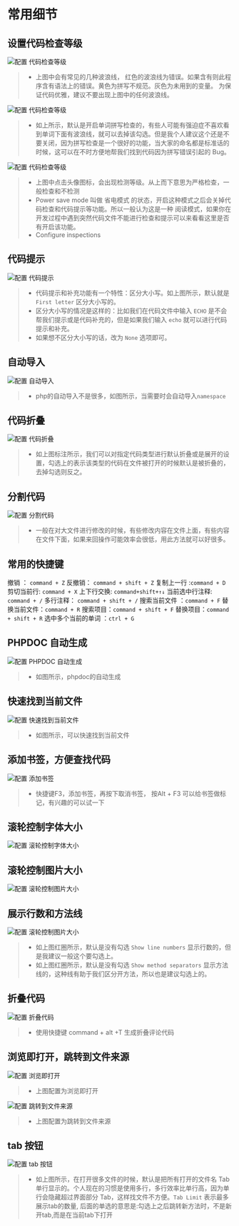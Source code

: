 # 常用细节

## 设置代码检查等级

![配置 代码检查等级](images/xxxiv-often-use-a-1.jpg)

> * 上图中会有常见的几种波浪线， 红色的波浪线为错误。如果含有则此程序含有语法上的错误。黄色为拼写不规范。灰色为未用到的变量。 为保证代码优雅，建议不要出现上图中的任何波浪线。

![配置 代码检查等级](images/xxxiv-often-use-a-7.jpg)
> * 如上所示，默认是开启单词拼写检查的，有些人可能有强迫症不喜欢看到单词下面有波浪线，就可以去掉该勾选。但是我个人建议这个还是不要关闭，因为拼写检查是一个很好的功能，当大家的命名都是标准话的时候，这可以在不时方便地帮我们找到代码因为拼写错误引起的 Bug。

![配置 代码检查等级](images/xxxiv-often-use-a-2.jpg)

> * 上图中点击头像图标，会出现检测等级。从上而下意思为严格检查，一般检查和不检测
> * Power save mode 叫做 省电模式 的状态，开启这种模式之后会关掉代码检查和代码提示等功能。所以一般认为这是一种 阅读模式，如果你在开发过程中遇到突然代码文件不能进行检查和提示可以来看看这里是否有开启该功能。
> * Configure inspections

## 代码提示
![配置 代码提示](images/xxxiv-often-use-a-3.jpg)
> * 代码提示和补充功能有一个特性：区分大小写。如上图所示，默认就是 `First letter` 区分大小写的。
> * 区分大小写的情况是这样的：比如我们在代码文件中输入 `ECHO` 是不会帮我们提示或是代码补充的，但是如果我们输入 `echo` 就可以进行代码提示和补充。
> * 如果想不区分大小写的话，改为 `None` 选项即可。

## 自动导入
![配置 自动导入](images/xxxiv-often-use-a-4.jpg)
> * php的自动导入不是很多，如图所示，当需要时会自动导入`namespace`

## 代码折叠
![配置 代码折叠](images/xxxiv-often-use-a-5.jpg)
> * 如上图标注所示，我们可以对指定代码类型进行默认折叠或是展开的设置，勾选上的表示该类型的代码在文件被打开的时候默认是被折叠的，去掉勾选则反之。

## 分割代码
![配置 分割代码](images/xxxiv-often-use-a-6.jpg)
> * 一般在对大文件进行修改的时候，有些修改内容在文件上面，有些内容在文件下面，如果来回操作可能效率会很低，用此方法就可以好很多。

## 常用的快捷键
撤销 ： `command + Z`
反撤销： `command + shift + Z`
复制上一行 :`command + D`
剪切当前行: `command + X`
上下行交换: `command+shift+↑↓`
当前选中行注释: `command + /`
多行注释： `command + shift + /`
搜索当前文件 ：`command + F`
替换当前文件：`command + R`
搜索项目：`command + shift + F`
替换项目：`command + shift + R`
选中多个当前的单词 ：`ctrl + G`

## PHPDOC 自动生成

![配置 PHPDOC 自动生成](images/xxxiv-often-use-a-8.gif)
> * 如图所示，phpdoc的自动生成


## 快速找到当前文件
![配置 快速找到当前文件](images/xxxiv-often-use-a-9.jpg)
> * 如图所示，可以快速找到当前文件

## 添加书签，方便查找代码
![配置 添加书签](images/xxxiv-often-use-a-10.jpg)
> * 快捷键F3，添加书签，再按下取消书签， 按Alt + F3 可以给书签做标记，有兴趣的可以试一下

## 滚轮控制字体大小
![配置 滚轮控制字体大小](images/xxxiv-often-use-a-11.jpg)

## 滚轮控制图片大小
![配置 滚轮控制图片大小](images/xxxiv-often-use-a-12.jpg)

## 展示行数和方法线
![配置 滚轮控制图片大小](images/xxxiv-often-use-a-13.jpg)
> * 如上图红圈所示，默认是没有勾选 `Show line numbers` 显示行数的，但是我建议一般这个要勾选上。
> * 如上图红圈所示，默认是没有勾选 `Show method separators` 显示方法线的，这种线有助于我们区分开方法，所以也是建议勾选上的。

## 折叠代码
![配置 折叠代码](images/xxxiv-often-use-a-14.gif)
> * 使用快捷键 command + alt +T 生成折叠评论代码


## 浏览即打开，跳转到文件来源
![配置 浏览即打开](images/xxxiv-often-use-a-15.gif)
> * 上图配置为浏览即打开


![配置 跳转到文件来源](images/xxxiv-often-use-a-16.gif)
> * 上图配置为跳转到文件来源

## tab 按钮
![配置 tab 按钮](images/xxxiv-often-use-a-21.jpg)
> * 如上图所示，在打开很多文件的时候，默认是把所有打开的文件名 Tab 单行显示的。个人现在的习惯是使用多行，多行效率比单行高，因为单行会隐藏超过界面部分 Tab，这样找文件不方便。`Tab Limit` 表示最多展示tab的数量, 后面的单选的意思是:勾选上之后跳转新方法时，不是新开tab,而是在当前tab下打开

